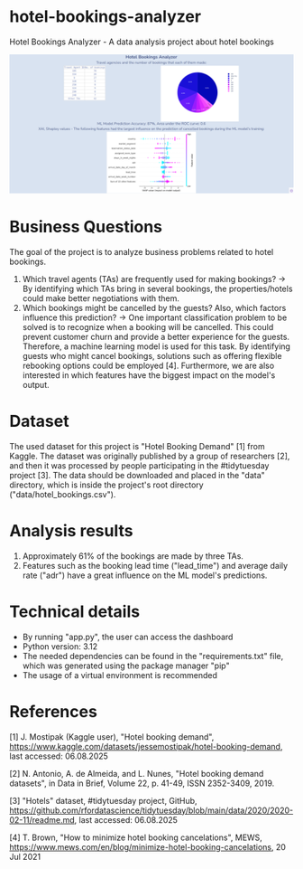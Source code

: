 # hotel-bookings-analyzer
Hotel Bookings Analyzer - A data analysis project about hotel bookings

![UI screenshot](hotel-bookings-analyzer-ui-ss.png)

# Business Questions

The goal of the project is to analyze business problems related to hotel bookings.

1. Which travel agents (TAs) are frequently used for making bookings?
&rarr; By identifying which TAs bring in several bookings, the properties/hotels could make better negotiations with them.
2. Which bookings might be cancelled by the guests? Also, which factors influence this prediction?
&rarr; One important classification problem to be solved is to recognize when a booking will be cancelled. This could prevent customer churn and provide a better experience for the guests.
Therefore, a machine learning model is used for this task. By identifying guests who might cancel bookings, solutions such as offering flexible rebooking options could be employed [4].
Furthermore, we are also interested in which features have the biggest impact on the model's output.


# Dataset
The used dataset for this project is "Hotel Booking Demand" [1] from Kaggle.
The dataset was originally published by a group of researchers [2], and then it was processed by people participating in the #tidytuesday project [3]. 
The data should be downloaded and placed in the "data" directory, which is inside the project's root directory ("data/hotel_bookings.csv").

# Analysis results

1. Approximately 61% of the bookings are made by three TAs.
2. Features such as the booking lead time ("lead_time") and average daily rate ("adr") have a great influence on the ML model's predictions.

# Technical details
- By running "app.py", the user can access the dashboard
- Python version: 3.12
- The needed dependencies can be found in the "requirements.txt" file, which was generated using the package manager "pip"
- The usage of a virtual environment is recommended

# References

[1] J. Mostipak (Kaggle user), "Hotel booking demand", https://www.kaggle.com/datasets/jessemostipak/hotel-booking-demand, last accessed: 06.08.2025

[2] N. Antonio, A. de Almeida, and L. Nunes, "Hotel booking demand datasets", in Data in Brief, Volume 22, p. 41-49, ISSN 2352-3409, 2019.

[3] "Hotels" dataset, #tidytuesday project, GitHub, https://github.com/rfordatascience/tidytuesday/blob/main/data/2020/2020-02-11/readme.md, last accessed: 06.08.2025

[4] T. Brown, "How to minimize hotel booking cancelations", MEWS, https://www.mews.com/en/blog/minimize-hotel-booking-cancelations, 20 Jul 2021